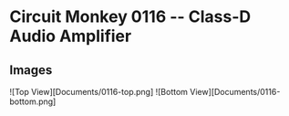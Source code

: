 # Circuit Monkey 0116 -- Class-D Audio Amplifier

## Images
![Top View][Documents/0116-top.png]
![Bottom View][Documents/0116-bottom.png]

